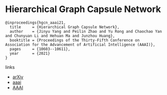 # Hierarchical Graph Capsule Network

```
@inproceedings{hgcn_aaai21,
  title     = {Hierarchical Graph Capsule Network},
  author    = {Jinyu Yang and Peilin Zhao and Yu Rong and Chaochao Yan and Chunyuan Li and Hehuan Ma and Junzhou Huang},
  booktitle = {Proceedings of the Thirty-Fifth Conference on Association for the Advancement of Artificial Intelligence (AAAI)},
  pages	    = {10603--10611},
  year      = {2021}
}
```

links
- [arXiv](https://arxiv.org/abs/2012.08734)
- [aaai](https://www.aaai.org/AAAI21Papers/AAAI-2355.YangJ.pdf)
- [AAAI](https://ojs.aaai.org/index.php/AAAI/article/view/17268)